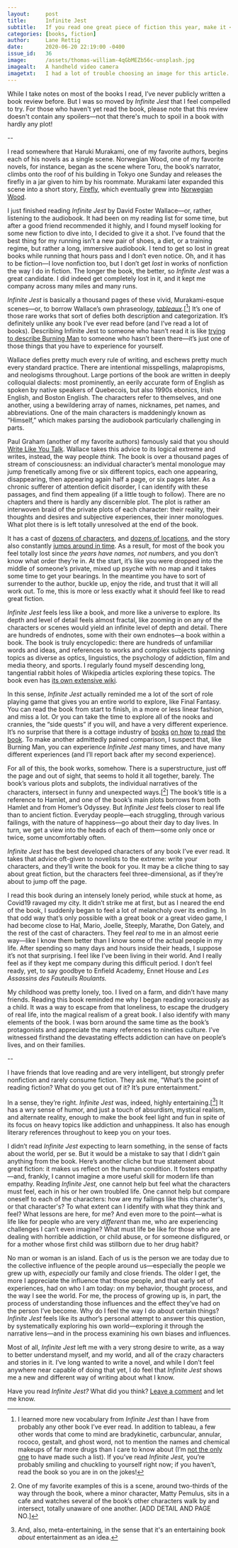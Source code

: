 ```yaml
---
layout:     post
title:      Infinite Jest
subtitle:   If you read one great piece of fiction this year, make it <i>Infinite Jest.</i> It will change the way you think about fiction, about life, and about the people around you.
categories: [books, fiction]
author:     Lane Rettig
date:       2020-06-20 22:19:00 -0400
issue_id:   36
image:      /assets/thomas-william-4qGbMEZb56c-unsplash.jpg
imagealt:   A handheld video camera
imagetxt:   I had a lot of trouble choosing an image for this article. If I had to pick one image to represent <i>Infinite Jest,</i> it would be the video camera. This is partly because film is such a central theme throughout the book, but also because of the way, through the book, the author holds a camera up to his own life, and to society. (Photo by <a href="https://unsplash.com/@thomasw?utm_source=unsplash&amp;utm_medium=referral&amp;utm_content=creditCopyText">Thomas William</a> on <a href="/collections/10767938/infinite-jest?utm_source=unsplash&amp;utm_medium=referral&amp;utm_content=creditCopyText">Unsplash</a>)
---
```

While I take notes on most of the books I read, I’ve never publicly written a book review before. But I was so moved by _Infinite Jest_ that I feel compelled to try. For those who haven't yet read the book, please note that this review doesn't contain any spoilers—not that there's much to spoil in a book with hardly any plot!

--

I read somewhere that Haruki Murakami, one of my favorite authors, begins each of his novels as a single scene. Norwegian Wood, one of my favorite novels, for instance, began as the scene where Toru, the book’s narrator, climbs onto the roof of his building in Tokyo one Sunday and releases the firefly in a jar given to him by his roommate. Murakami later expanded this scene into a short story, [Firefly](https://www.goodreads.com/book/show/35958505-firefly), which eventually grew into [Norwegian Wood](https://www.google.com/search?kgmid=/m/04dg18&hl=en-US&q=Norwegian+Wood+(novel)&kgs=82f5d88f7d7c72f7&shndl=0&source=sh/x/kp&entrypoint=sh/x/kp).

I just finished reading _Infinite Jest_ by David Foster Wallace—or, rather, listening to the audiobook. It had been on my reading list for some time, but after a good friend recommended it highly, and I found myself looking for some new fiction to dive into, I decided to give it a shot. I’ve found that the best thing for my running isn’t a new pair of shoes, a diet, or a training regime, but rather a long, immersive audiobook. I tend to get so lost in great books while running that hours pass and I don’t even notice. Oh, and it has to be fiction—I love nonfiction too, but I don’t get _lost_ in works of nonfiction the way I do in fiction. The longer the book, the better, so _Infinite Jest_ was a great candidate. I did indeed get completely lost in it, and it kept me company across many miles and many runs.

_Infinite Jest_ is basically a thousand pages of these vivid, Murakami-esque scenes—or, to borrow Wallace’s own phraseology, _[tableaux](https://en.wikipedia.org/wiki/Tableau_vivant)_.[[^1]] It’s one of those rare works that sort of defies both description and categorization. It’s definitely unlike any book I’ve ever read before (and I’ve read a lot of books). Describing Infinite Jest to someone who hasn’t read it is like [trying to describe Burning Man](https://youtu.be/8e1OEqrdIxY) to someone who hasn’t been there—it’s just one of those things that you have to experience for yourself.

Wallace defies pretty much every rule of writing, and eschews pretty much every standard practice. There are intentional misspellings, malapropisms, and neologisms throughout. Large portions of the book are written in deeply colloquial dialects: most prominently, an eerily accurate form of English as spoken by native speakers of Quebecois, but also 1990s ebonics, Irish English, and Boston English. The characters refer to themselves, and one another, using a bewildering array of names, nicknames, pet names, and abbreviations. One of the main characters is maddeningly known as “Himself,” which makes parsing the audiobook particularly challenging in parts.

Paul Graham (another of my favorite authors) famously said that you should [Write Like You Talk](http://www.paulgraham.com/talk.html). Wallace takes this advice to its logical extreme and writes, instead, the way people _think._ The book is over a thousand pages of stream of consciousness: an individual character’s mental monologue may jump frenetically among five or six different topics, each one appearing, disappearing, then appearing again half a page, or six pages later. As a chronic sufferer of attention deficit disorder, I can identify with these passages, and find them appealing (if a little tough to follow). There are no chapters and there is hardly any discernible plot. The plot is rather an interwoven braid of the private plots of each character: their reality, their thoughts and desires and subjective experiences, their inner monologues. What plot there is is left totally unresolved at the end of the book.

It has a cast of [dozens of characters](http://sampottsinc.com/ij/IJ_Diagram.pdf), and [dozens of locations](http://infiniteatlas.com/), and the story also constantly [jumps around in time](http://www.vislives.com/2011/12/infinite-jest-visualization.html). As a result, for most of the book you feel totally lost since _the years have names, not numbers,_ and you don’t know what order they’re in. At the start, it’s like you were dropped into the middle of someone’s private, mixed up psyche with no map and it takes some time to get your bearings. In the meantime you have to sort of surrender to the author, buckle up, enjoy the ride, and trust that it will all work out. To me, this is more or less exactly what it should feel like to read great fiction.

_Infinite Jest_ feels less like a book, and more like a universe to explore. Its depth and level of detail feels almost fractal, like zooming in on any of the characters or scenes would yield an infinite level of depth and detail. There are hundreds of endnotes, some with their own endnotes—a book within a book. The book is truly encyclopedic: there are hundreds of unfamiliar words and ideas, and references to works and complex subjects spanning topics as diverse as optics, linguistics, the psychology of addiction, film and media theory, and sports. I regularly found myself descending long, tangential rabbit holes of Wikipedia articles exploring these topics. The book even has [its own extensive wiki](https://infinitejest.wallacewiki.com/david-foster-wallace/index.php?title=Main_Page).

In this sense, _Infinite Jest_ actually reminded me a lot of the sort of role playing game that gives you an entire world to explore, like Final Fantasy. You can read the book from start to finish, in a more or less linear fashion, and miss a lot. Or you can take the time to explore all of the nooks and crannies, the “side quests” if you will, and have a very different experience. It’s no surprise that there is a cottage industry of [books](https://www.amazon.com/gp/product/0976146533) [on how](https://www.amazon.com/David-Foster-Wallaces-Infinite-Jest/dp/1441157077) [to read](https://www.newyorker.com/magazine/2018/11/05/how-to-read-infinite-jest) [the book](http://infinitesummer.org/archives/215). To make another admittedly pained comparison, I suspect that, like Burning Man, you can experience _Infinite Jest_ many times, and have many different experiences (and I’ll report back after my second experience).

For all of this, the book works, somehow. There is a superstructure, just off the page and out of sight, that seems to hold it all together, barely. The book’s various plots and subplots, the individual narratives of the characters, intersect in funny and unexpected ways.[[^2]] The book’s title is a reference to Hamlet, and one of the book’s main plots borrows from both Hamlet and from Homer’s Odyssey. But _Infinite Jest_ feels closer to real life than to ancient fiction. Everyday people—each struggling, through various failings, with the nature of happiness—go about their day to day lives. In turn, we get a view into the heads of each of them—some only once or twice, some uncomfortably often.

_Infinite Jest_ has the best developed characters of any book I’ve ever read. It takes that advice oft-given to novelists to the extreme: write your characters, and they’ll write the book for you. It may be a cliche thing to say about great fiction, but the characters feel three-dimensional, as if they’re about to jump off the page.

I read this book during an intensely lonely period, while stuck at home, as Covid19 ravaged my city. It didn’t strike me at first, but as I neared the end of the book, I suddenly began to feel a lot of melancholy over its ending. In that odd way that’s only possible with a great book or a great video game, I had become close to Hal, Mario, Joelle, Steeply, Marathe, Don Gately, and the rest of the cast of characters. They feel _real_ to me in an almost eerie way—like I know them better than I know some of the actual people in my life. After spending so many days and hours inside their heads, I suppose it’s not that surprising. I feel like I’ve been living in their world. And I really feel as if they kept me company during this difficult period. I don’t feel ready, yet, to say goodbye to Enfield Academy, Ennet House and _Les Assassins des Fauteuils Roulants._

My childhood was pretty lonely, too. I lived on a farm, and didn’t have many friends. Reading this book reminded me why I began reading voraciously as a child. It was a way to escape from that loneliness, to escape the drudgery of real life, into the magical realism of a great book. I also identify with many elements of the book. I was born around the same time as the book’s protagonists and appreciate the many references to nineties culture. I’ve witnessed firsthand the devastating effects addiction can have on people’s lives, and on their families.

--

I have friends that love reading and are very intelligent, but strongly prefer nonfiction and rarely consume fiction. They ask me, “What’s the point of reading fiction? What do you get out of it? It’s pure entertainment.”

In a sense, they’re right. _Infinite Jest_ was, indeed, highly entertaining.[[^3]] It has a wry sense of humor, and just a touch of absurdism, mystical realism, and alternate reality, enough to make the book feel light and fun in spite of its focus on heavy topics like addiction and unhappiness. It also has enough literary references throughout to keep you on your toes.

I didn’t read _Infinite Jest_ expecting to learn something, in the sense of facts about the world, per se. But it would be a mistake to say that I didn’t gain anything from the book. Here’s another cliche but true statement about great fiction: it makes us reflect on the human condition. It fosters empathy—and, frankly, I cannot imagine a more useful skill for modern life than empathy. Reading _Infinite Jest,_ one cannot help but feel what the characters must feel, each in his or her own troubled life. One cannot help but compare oneself to each of the characters: how are my failings like this character's, or that character's? To what extent can I identify with what they think and feel? What lessons are here, for me? And even more to the point—what is life like for people who are very _different_ than me, who are experiencing challenges I can’t even imagine? What must life be like for those who are dealing with horrible addiction, or child abuse, or for someone disfigured, or for a mother whose first child was stillborn due to her drug habit?

No man or woman is an island. Each of us is the person we are today due to the collective influence of the people around us—especially the people we grew up with, _especially_ our family and close friends. The older I get, the more I appreciate the influence that those people, and that early set of experiences, had on who I am today: on my behavior, thought process, and the way I see the world. For me, the process of growing up is, in part, the process of understanding those influences and the effect they’ve had on the person I’ve become. Why do I feel the way I do about certain things? _Infinite Jest_ feels like its author’s personal attempt to answer this question, by systematically exploring his own world—exploring it through the narrative lens—and in the process examining his own biases and influences.

Most of all, _Infinite Jest_ left me with a very strong desire to write, as a way to better understand myself, and my world, and all of the crazy characters and stories in it. I’ve long wanted to write a novel, and while I don’t feel anywhere near capable of doing that yet, I do feel that _Infinite Jest_ shows me a new and different way of writing about what I know.

Have you read _Infinite Jest?_ What did you think? [Leave a comment](https://github.com/applescotch/applescotch.github.io/issues/36) and let me know.

[^1]: I learned more new vocabulary from _Infinite Jest_ than I have from probably any other book I’ve ever read. In addition to tableau, a few other words that come to mind are bradykinetic, carbuncular, annular, rococo, gestalt, and ghost word, not to mention the names and chemical makeups of far more drugs than I care to know about (I’m [not the only one](https://www.goodreads.com/review/show/9466977) to have made such a list). If you’ve read _Infinite Jest,_ you’re probably smiling and chuckling to yourself right now; if you haven’t, read the book so you are in on the jokes!

[^2]: One of my favorite examples of this is a scene, around two-thirds of the way through the book, where a minor character, Matty Pemulus, sits in a cafe and watches several of the book’s other characters walk by and intersect, totally unaware of one another. [ADD DETAIL AND PAGE NO.]

[^3]: And, also, meta-entertaining, in the sense that it's an entertaining book _about_ entertainment as an idea.
